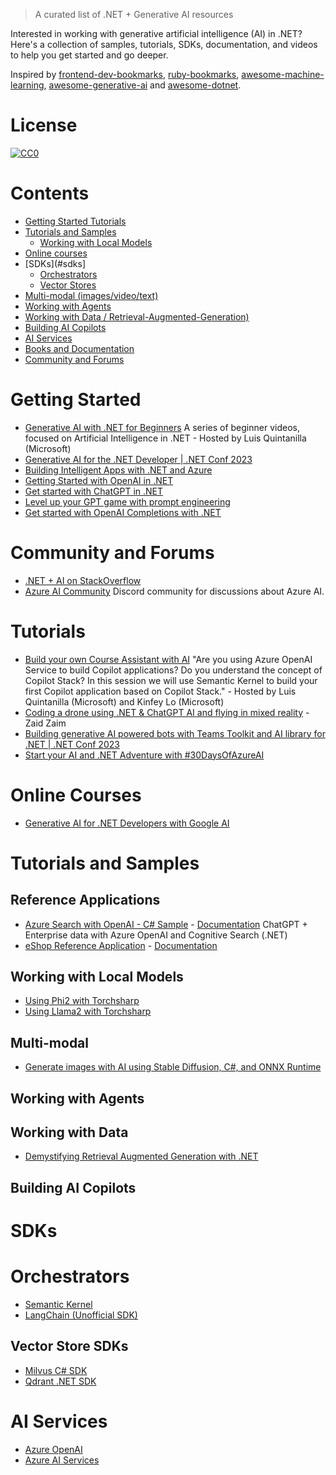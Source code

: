 > A curated list of .NET + Generative AI resources

Interested in working with generative artificial intelligence (AI) in .NET? Here's a collection of samples, tutorials, SDKs, documentation, and videos to help you get started and go deeper.

Inspired by [frontend-dev-bookmarks](https://github.com/dypsilon/frontend-dev-bookmarks), [ruby-bookmarks](https://github.com/dreikanter/ruby-bookmarks), [awesome-machine-learning](https://github.com/josephmisiti/awesome-machine-learning), [awesome-generative-ai](https://github.com/steven2358/awesome-generative-ai) and [awesome-dotnet](https://github.com/quozd/awesome-dotnet).

# License

[![CC0](https://licensebuttons.net/p/zero/1.0/88x31.png)](https://creativecommons.org/publicdomain/zero/1.0/)

# Contents
- [Getting Started Tutorials](#getting-started)
- [Tutorials and Samples](#tutorials-and-samples)
  - [Working with Local Models](#working-with-local-models)
- [Online courses](#online-courses)
- [SDKs](#sdks]
  - [Orchestrators](#orchestrators)
  - [Vector Stores](#vector-store-sdks)
- [Multi-modal (images/video/text)](#multi-modal)
- [Working with Agents](#working-with-agents)
- [Working with Data / Retrieval-Augmented-Generation)](#working-with-data)
- [Building AI Copilots](#building-ai-copilots)
- [AI Services](#ai-services)
- [Books and Documentation](#books-and-documentation)
- [Community and Forums](#community-and-forums)

# Getting Started
- [Generative AI with .NET for Beginners](https://youtube.com/playlist?list=PLdo4fOcmZ0oW_k4_eDTPWDLUVWz7A9y0M&si=c7B1fz4oQQYHEfy2) A series of beginner videos, focused on Artificial Intelligence in .NET - Hosted by Luis Quintanilla (Microsoft)
- [Generative AI for the .NET Developer | .NET Conf 2023](https://youtu.be/yc0Zl_UXCY4?si=ko3xGqncKakU2xSt)
- [Building Intelligent Apps with .NET and Azure](https://www.youtube.com/watch?v=-3SrUqjq9Ic&list=PLdo4fOcmZ0oULyHSPBx-tQzePOYlhvrAU)
- [Getting Started with OpenAI in .NET](https://devblogs.microsoft.com/dotnet/getting-started-azure-openai-dotnet/)
- [Get started with ChatGPT in .NET](https://devblogs.microsoft.com/dotnet/get-started-chatgpt-azure-dotnet/)
- [Level up your GPT game with prompt engineering](https://devblogs.microsoft.com/dotnet/gpt-prompt-engineering-openai-azure-dotnet/)
- [Get started with OpenAI Completions with .NET](https://devblogs.microsoft.com/dotnet/get-started-with-open-ai-completions-with-dotnet/)

# Community and Forums
- [.NET + AI on StackOverflow](https://stackoverflow.com/questions/tagged/.net+artificial-intelligence)
- [Azure AI Community](https://discord.com/invite/ByRwuEEgH4) Discord community for discussions about Azure AI.

# Tutorials
- [Build your own Course Assistant with AI](https://youtu.be/BRaltelZt6U?si=uuUvRc_9jSW4L601) "Are you using Azure OpenAI Service to build Copilot applications? Do you understand the concept of Copilot Stack? In this session we will use Semantic Kernel to build your first Copilot application based on Copilot Stack." - Hosted by Luis Quintanilla (Microsoft) and Kinfey Lo (Microsoft)
- [Coding a drone using .NET & ChatGPT AI and flying in mixed reality](https://youtu.be/5ChGYf10z1M?si=oxHXQyO60EEzsxE6) - Zaid Zaim
- [Building generative AI powered bots with Teams Toolkit and AI library for .NET | .NET Conf 2023](https://youtu.be/E6sEr3OrwgA?si=VmL5yUr3B21yU83u)
- [Start your AI and .NET Adventure with #30DaysOfAzureAI](https://www.youtube.com/watch?v=567890)

# Online Courses
- [Generative AI for .NET Developers with Google AI](https://www.linkedin.com/feed/update/urn:li:activity:7137936525010354176/)

# Tutorials and Samples
## Reference Applications
- [Azure Search with OpenAI - C# Sample](https://github.com/Azure-Samples/azure-search-openai-demo-csharp/) - [Documentation](https://devblogs.microsoft.com/dotnet/transform-business-smart-dotnet-apps-azure-chatgpt/) ChatGPT + Enterprise data with Azure OpenAI and Cognitive Search (.NET) 
- [eShop Reference Application](https://github.com/dotnet/eShop/) - [Documentation](https://learn.microsoft.com/en-us/dotnet/azure/ai/get-started-app-chat-template?tabs=github-codespaces)
  
## Working with Local Models
- [Using Phi2 with Torchsharp](https://github.com/LittleLittleCloud/Torchsharp-phi)
- [Using Llama2 with Torchsharp](https://github.com/LittleLittleCloud/Torchsharp-llama)

## Multi-modal
- [Generate images with AI using Stable Diffusion, C#, and ONNX Runtime](https://devblogs.microsoft.com/dotnet/generate-ai-images-stable-diffusion-csharp-onnx-runtime/)

## Working with Agents

## Working with Data

- [Demystifying Retrieval Augmented Generation with .NET](https://devblogs.microsoft.com/dotnet/demystifying-retrieval-augmented-generation-with-dotnet/)

## Building AI Copilots

# SDKs
# Orchestrators
- [Semantic Kernel](https://github.com/microsoft/semantic-kernel)
- [LangChain (Unofficial SDK)](https://github.com/tryAGI/LangChain/)
  
## Vector Store SDKs
- [Milvus C# SDK](https://milvus.io/docs/v2.2.x/install-csharp.md)
- [Qdrant .NET SDK](https://github.com/qdrant/qdrant-dotnet)

# AI Services
- [Azure OpenAI](https://learn.microsoft.com/en-us/azure/ai-services/openai/)
- [Azure AI Services](https://learn.microsoft.com/azure/ai-services/)


